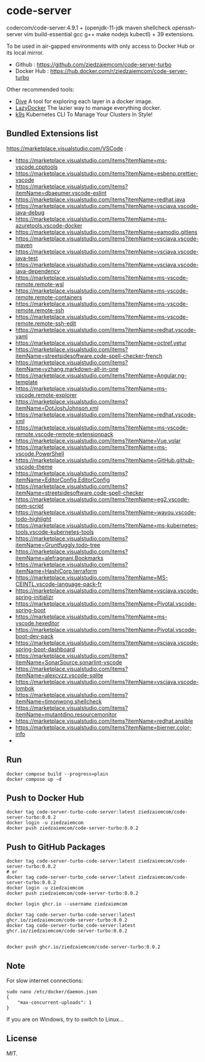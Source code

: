 # code-server

codercom/code-server:4.9.1 + (openjdk-11-jdk maven shellcheck openssh-server vim build-essential gcc g++ make nodejs kubectl) + 39 extensions.

To be used in air-gapped environments with only access to Docker Hub or its local mirror.

- Github : https://github.com/ziedzaiemcom/code-server-turbo
- Docker Hub : https://hub.docker.com/r/ziedzaiemcom/code-server-turbo

Other recommended tools:
- [Dive](https://github.com/wagoodman/dive) A tool for exploring each layer in a docker image.
- [LazyDocker](https://github.com/jesseduffield/lazydocker) The lazier way to manage everything docker.
- [k9s](https://github.com/derailed/k9s) Kubernetes CLI To Manage Your Clusters In Style!


## Bundled Extensions list

https://marketplace.visualstudio.com/VSCode : 

- https://marketplace.visualstudio.com/items?itemName=ms-vscode.cpptools
- https://marketplace.visualstudio.com/items?itemName=esbenp.prettier-vscode
- https://marketplace.visualstudio.com/items?itemName=dbaeumer.vscode-eslint
- https://marketplace.visualstudio.com/items?itemName=redhat.java
- https://marketplace.visualstudio.com/items?itemName=vscjava.vscode-java-debug
- https://marketplace.visualstudio.com/items?itemName=ms-azuretools.vscode-docker
- https://marketplace.visualstudio.com/items?itemName=eamodio.gitlens
- https://marketplace.visualstudio.com/items?itemName=vscjava.vscode-maven
- https://marketplace.visualstudio.com/items?itemName=vscjava.vscode-java-test
- https://marketplace.visualstudio.com/items?itemName=vscjava.vscode-java-dependency
- https://marketplace.visualstudio.com/items?itemName=ms-vscode-remote.remote-wsl
- https://marketplace.visualstudio.com/items?itemName=ms-vscode-remote.remote-containers
- https://marketplace.visualstudio.com/items?itemName=ms-vscode-remote.remote-ssh
- https://marketplace.visualstudio.com/items?itemName=ms-vscode-remote.remote-ssh-edit
- https://marketplace.visualstudio.com/items?itemName=redhat.vscode-yaml
- https://marketplace.visualstudio.com/items?itemName=octref.vetur
- https://marketplace.visualstudio.com/items?itemName=streetsidesoftware.code-spell-checker-french
- https://marketplace.visualstudio.com/items?itemName=yzhang.markdown-all-in-one
- https://marketplace.visualstudio.com/items?itemName=Angular.ng-template
- https://marketplace.visualstudio.com/items?itemName=ms-vscode.remote-explorer
- https://marketplace.visualstudio.com/items?itemName=DotJoshJohnson.xml
- https://marketplace.visualstudio.com/items?itemName=redhat.vscode-xml
- https://marketplace.visualstudio.com/items?itemName=ms-vscode-remote.vscode-remote-extensionpack
- https://marketplace.visualstudio.com/items?itemName=Vue.volar
- https://marketplace.visualstudio.com/items?itemName=ms-vscode.PowerShell
- https://marketplace.visualstudio.com/items?itemName=GitHub.github-vscode-theme
- https://marketplace.visualstudio.com/items?itemName=EditorConfig.EditorConfig
- https://marketplace.visualstudio.com/items?itemName=streetsidesoftware.code-spell-checker
- https://marketplace.visualstudio.com/items?itemName=eg2.vscode-npm-script
- https://marketplace.visualstudio.com/items?itemName=wayou.vscode-todo-highlight
- https://marketplace.visualstudio.com/items?itemName=ms-kubernetes-tools.vscode-kubernetes-tools
- https://marketplace.visualstudio.com/items?itemName=Gruntfuggly.todo-tree
- https://marketplace.visualstudio.com/items?itemName=alefragnani.Bookmarks
- https://marketplace.visualstudio.com/items?itemName=HashiCorp.terraform
- https://marketplace.visualstudio.com/items?itemName=MS-CEINTL.vscode-language-pack-fr
- https://marketplace.visualstudio.com/items?itemName=vscjava.vscode-spring-initializr
- https://marketplace.visualstudio.com/items?itemName=Pivotal.vscode-spring-boot
- https://marketplace.visualstudio.com/items?itemName=ms-vscode.hexeditor
- https://marketplace.visualstudio.com/items?itemName=Pivotal.vscode-boot-dev-pack
- https://marketplace.visualstudio.com/items?itemName=vscjava.vscode-spring-boot-dashboard
- https://marketplace.visualstudio.com/items?itemName=SonarSource.sonarlint-vscode
- https://marketplace.visualstudio.com/items?itemName=alexcvzz.vscode-sqlite
- https://marketplace.visualstudio.com/items?itemName=vscjava.vscode-lombok
- https://marketplace.visualstudio.com/items?itemName=timonwong.shellcheck
- https://marketplace.visualstudio.com/items?itemName=mutantdino.resourcemonitor
- https://marketplace.visualstudio.com/items?itemName=redhat.ansible
- https://marketplace.visualstudio.com/items?itemName=bierner.color-info
- 

## Run

```
docker compose build --progress=plain
docker compose up -d
```

## Push to Docker Hub

```
docker tag code-server-turbo-code-server:latest ziedzaiemcom/code-server-turbo:0.0.2
docker login -u ziedzaiemcom
docker push ziedzaiemcom/code-server-turbo:0.0.2
```

## Push to GitHub Packages

```
docker tag code-server-turbo-code-server:latest ziedzaiemcom/code-server-turbo:0.0.2
# or
docker tag code-server-turbo_code-server:latest ziedzaiemcom/code-server-turbo:0.0.2
docker login -u ziedzaiemcom
docker push ziedzaiemcom/code-server-turbo:0.0.2

docker login ghcr.io --username ziedzaiemcom

docker tag code-server-turbo-code-server:latest ghcr.io/ziedzaiemcom/code-server-turbo:0.0.2
docker tag code-server-turbo_code-server:latest ghcr.io/ziedzaiemcom/code-server-turbo:0.0.2


docker push ghcr.io/ziedzaiemcom/code-server-turbo:0.0.2

```

## Note

For slow internet connections:

```
sudo nano /etc/docker/daemon.json
{
    "max-concurrent-uploads": 1
}

```

If you are on Windows, try to switch to Linux...

## License

MIT.